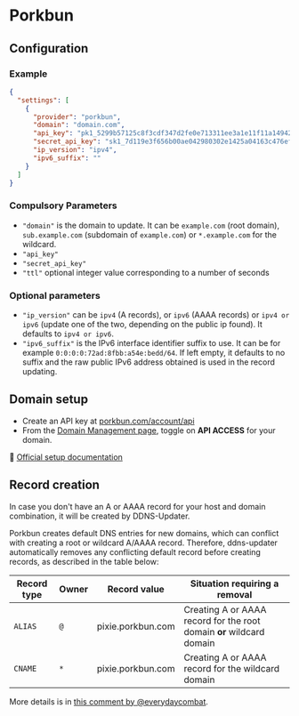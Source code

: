 # Porkbun

## Configuration

### Example

```json
{
  "settings": [
    {
      "provider": "porkbun",
      "domain": "domain.com",
      "api_key": "pk1_5299b57125c8f3cdf347d2fe0e713311ee3a1e11f11a14942b26472593e35368",
      "secret_api_key": "sk1_7d119e3f656b00ae042980302e1425a04163c476efec1833q3cb0w54fc6f5022",
      "ip_version": "ipv4",
      "ipv6_suffix": ""
    }
  ]
}
```

### Compulsory Parameters

- `"domain"` is the domain to update. It can be `example.com` (root domain), `sub.example.com` (subdomain of `example.com`) or `*.example.com` for the wildcard.
- `"api_key"`
- `"secret_api_key"`
- `"ttl"` optional integer value corresponding to a number of seconds

### Optional parameters

- `"ip_version"` can be `ipv4` (A records), or `ipv6` (AAAA records) or `ipv4 or ipv6` (update one of the two, depending on the public ip found). It defaults to `ipv4 or ipv6`.
- `"ipv6_suffix"` is the IPv6 interface identifier suffix to use. It can be for example `0:0:0:0:72ad:8fbb:a54e:bedd/64`. If left empty, it defaults to no suffix and the raw public IPv6 address obtained is used in the record updating.

## Domain setup

- Create an API key at [porkbun.com/account/api](https://porkbun.com/account/api)
- From the [Domain Management page](https://porkbun.com/account/domainsSpeedy), toggle on **API ACCESS** for your domain.

💁 [Official setup documentation](https://kb.porkbun.com/article/190-getting-started-with-the-porkbun-dns-api)

## Record creation

In case you don't have an A or AAAA record for your host and domain combination, it will be created by DDNS-Updater.

Porkbun creates default DNS entries for new domains, which can conflict with creating a root or wildcard A/AAAA record. Therefore, ddns-updater automatically removes any conflicting default record before creating records, as described in the table below:

| Record type | Owner | Record value | Situation requiring a removal |
| --- | --- | --- | --- |
| `ALIAS` | `@` | pixie.porkbun.com | Creating A or AAAA record for the root domain **or** wildcard domain |
| `CNAME` | `*` | pixie.porkbun.com | Creating A or AAAA record for the wildcard domain |

More details is in [this comment by @everydaycombat](https://github.com/qdm12/ddns-updater/issues/546#issuecomment-1773960193).
